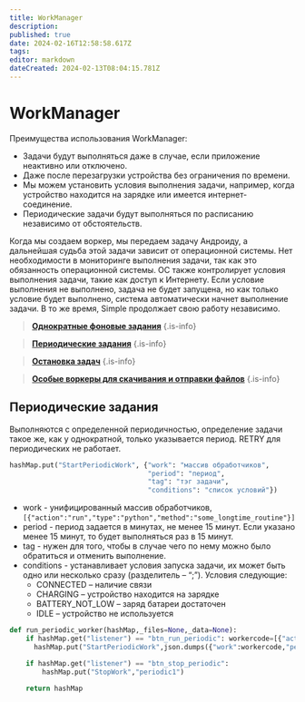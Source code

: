 ```yaml
---
title: WorkManager
description: 
published: true
date: 2024-02-16T12:58:58.617Z
tags: 
editor: markdown
dateCreated: 2024-02-13T08:04:15.781Z
---
```


# WorkManager
Преимущества использования WorkManager:
- Задачи будут выполняться даже в случае, если приложение неактивно или отключено.
- Даже после перезагрузки устройства без ограничения по времени. 
- Мы можем установить условия выполнения задачи, например, когда устройство находится на зарядке или имеется интернет-соединение.
-  Периодические задачи будут выполняться по расписанию независимо от обстоятельств.

Когда мы создаем воркер, мы передаем задачу Андроиду, а дальнейшая судьба этой задачи зависит от операционной системы. Нет необходимости в мониторинге выполнения задачи, так как это обязанность операционной системы. ОС также контролирует условия выполнения задачи, такие как доступ к Интернету. Если условие выполнения не выполнено, задача не будет запущена, но как только условие будет выполнено, система автоматически начнет выполнение задачи. В то же время, Simple продолжает свою работу независимо.


> **[Однократные фоновые задания](/Documentation/WorkManager/OneTimeTasks)**
{.is-info}

> **[Периодические задания](/Documentation/WorkManager/PeriodicTasks)**
{.is-info}

> **[Остановка задач](/Documentation/WorkManager/StoppingTasks)**
{.is-info}

> **[Особые воркеры для скачивания и отправки файлов](/Documentation/WorkManager/SpecialWorkers)**
{.is-info}

## Периодические задания
Выполняются с определенной периодичностью, определение задачи такое же, как у однократной, только указывается период. RETRY для периодических не работает. 
```Python
hashMap.put("StartPeriodicWork", {"work": "массив обработчиков",
                                  "period": "период",
                                  "tag": "тэг задачи",
                                  "conditions": "список условий"})  
```

- work - унифицированный массив обработчиков, `[{"action":"run","type":"python","method":"some_longtime_routine"}]`
- period - период задается в минутах, не менее 15 минут. Если указано менее 15 минут, то будет выполняться раз в 15 минут.
- tag - нужен для того, чтобы в случае чего по нему можно было обратиться и отменить выполнение.
- conditions - устанавливает условия запуска задачи, их может быть одно или несколько сразу (разделитель – “;”). Условия следующие:
    - CONNECTED – наличие связи
    - CHARGING – устройство находится на зарядке
    - BATTERY_NOT_LOW – заряд батареи достаточен
    - IDLE – устройство не используется
    
```Python
def run_periodic_worker(hashMap,_files=None,_data=None):
    if hashMap.get("listener") == "btn_run_periodic": workercode=[{"action":"run","type":"set","method":"beep"}]         
	  hashMap.put("StartPeriodicWork",json.dumps({"work":workercode,"period":15,"tag":"periodic1","conditions":"CONNECTED"},ensure_ascii=False))

    if hashMap.get("listener") == "btn_stop_periodic":
    	hashMap.put("StopWork","periodic1")
    
    return hashMap  
```


